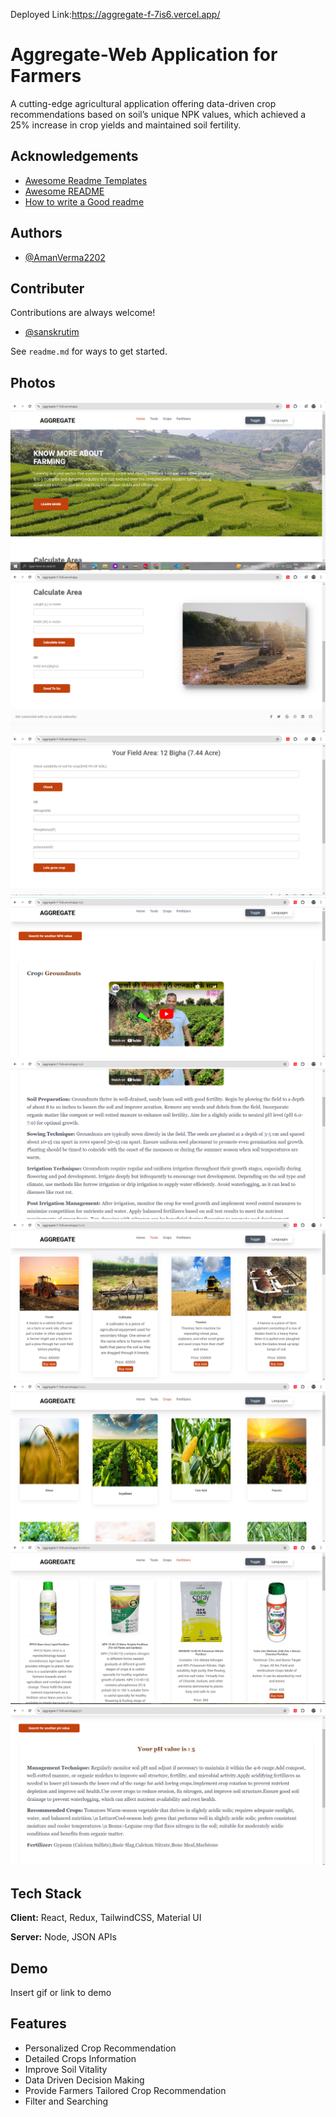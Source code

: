 Deployed Link:https://aggregate-f-7is6.vercel.app/


# Aggregate-Web Application for Farmers

A cutting-edge agricultural application offering data-driven crop recommendations based on soil’s
unique NPK values, which achieved a 25% increase in crop yields and maintained soil fertility.


## Acknowledgements

 - [Awesome Readme Templates](https://awesomeopensource.com/project/elangosundar/awesome-README-templates)
 - [Awesome README](https://github.com/matiassingers/awesome-readme)
 - [How to write a Good readme](https://bulldogjob.com/news/449-how-to-write-a-good-readme-for-your-github-project)


## Authors

- [@AmanVerma2202](https://github.com/AmanVerma2202)


## Contributer

Contributions are always welcome!
- [@sanskrutim](https://github.com/sanskrutim)

See `readme.md` for ways to get started.


## Photos
![Alt text of the image](https://github.com/AmanVerma2202/AGGREGATE/blob/main/Screenshot%20(54).png)
![Alt text of the image](https://github.com/AmanVerma2202/AGGREGATE/blob/main/Screenshot%20(55).png)
![Alt text of the image](https://github.com/AmanVerma2202/AGGREGATE/blob/main/Screenshot%20(56).png)
![Alt text of the image](https://github.com/AmanVerma2202/AGGREGATE/blob/main/Screenshot%20(57).png)
![Alt text of the image](https://github.com/AmanVerma2202/AGGREGATE/blob/main/Screenshot%20(58).png)
![Alt text of the image](https://github.com/AmanVerma2202/AGGREGATE/blob/main/Screenshot%20(59).png)
![Alt text of the image](https://github.com/AmanVerma2202/AGGREGATE/blob/main/Screenshot%20(60).png)
![Alt text of the image](https://github.com/AmanVerma2202/AGGREGATE/blob/main/Screenshot%20(61).png)
![Alt text of the image](https://github.com/AmanVerma2202/AGGREGATE/blob/main/Screenshot%20(62).png)

## Tech Stack

**Client:** React, Redux, TailwindCSS, Material UI

**Server:** Node, JSON APIs


## Demo

Insert gif or link to demo


## Features

- Personalized Crop Recommendation
- Detailed Crops Information 
- Improve Soil Vitality
- Data Driven Decision Making
- Provide Farmers Tailored Crop Recommendation
- Filter and Searching 



